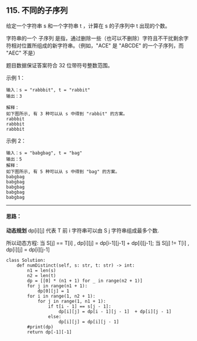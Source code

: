 ## 115. 不同的子序列
给定一个字符串 s 和一个字符串 t ，计算在 s 的子序列中 t 出现的个数。

字符串的一个 子序列 是指，通过删除一些（也可以不删除）字符且不干扰剩余字符相对位置所组成的新字符串。（例如，"ACE" 是 "ABCDE" 的一个子序列，而 "AEC" 不是）

题目数据保证答案符合 32 位带符号整数范围。

 

示例 1：
```
输入：s = "rabbbit", t = "rabbit"
输出：3

解释：
如下图所示, 有 3 种可以从 s 中得到 "rabbit" 的方案。
rabbbit
rabbbit
rabbbit
```
示例 2：
```
输入：s = "babgbag", t = "bag"
输出：5
解释：
如下图所示, 有 5 种可以从 s 中得到 "bag" 的方案。 
babgbag
babgbag
babgbag
babgbag
babgbag
```
***
#### 思路：
**动态规划**
dp[i][j] 代表 T 前 i 字符串可以由 S j 字符串组成最多个数.

所以动态方程:
当 S[j] == T[i] , dp[i][j] = dp[i-1][j-1] + dp[i][j-1];
当 S[j] != T[i] , dp[i][j] = dp[i][j-1]

```
class Solution:
    def numDistinct(self, s: str, t: str) -> int:
        n1 = len(s)
        n2 = len(t)
        dp = [[0] * (n1 + 1) for _ in range(n2 + 1)]
        for j in range(n1 + 1):
            dp[0][j] = 1
        for i in range(1, n2 + 1):
            for j in range(1, n1 + 1):
                if t[i - 1] == s[j - 1]:
                    dp[i][j] = dp[i - 1][j - 1]  + dp[i][j - 1]
                else:
                    dp[i][j] = dp[i][j - 1]
        #print(dp)
        return dp[-1][-1]

``````
